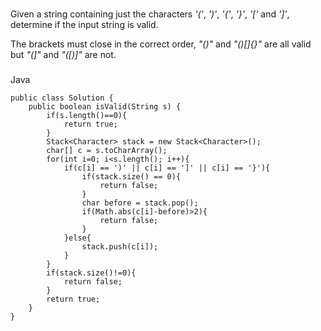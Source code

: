 ###
Given a string containing just the characters *'('*, *')'*, *'{'*, *'}'*, *'['* and *']'*, determine if the input string is valid.

The brackets must close in the correct order, *"()"* and *"()[]{}"* are all valid but *"(]"* and *"([)]"* are not.

###
Java

```
public class Solution {
    public boolean isValid(String s) {
        if(s.length()==0){
            return true;
        }
        Stack<Character> stack = new Stack<Character>();
        char[] c = s.toCharArray();
        for(int i=0; i<s.length(); i++){
            if(c[i] == ')' || c[i] == ']' || c[i] == '}'){
                if(stack.size() == 0){
                    return false;
                }
                char before = stack.pop();
                if(Math.abs(c[i]-before)>2){
                    return false;
                }
            }else{
                stack.push(c[i]);    
            }
        }
        if(stack.size()!=0){
            return false;
        }
        return true;
    }
}
```